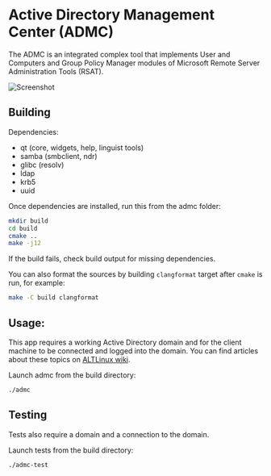 # Active Directory Management Center (ADMC)

The ADMC is an integrated complex tool that implements
User and Computers and Group Policy Manager modules of
Microsoft Remote Server Administration Tools (RSAT).

![Screenshot](https://i.imgur.com/GuRmwnq.png)

## Building

Dependencies:
* qt (core, widgets, help, linguist tools)
* samba (smbclient, ndr)
* glibc (resolv)
* ldap
* krb5
* uuid

Once dependencies are installed, run this from the admc folder:
```sh
mkdir build
cd build
cmake ..
make -j12
```

If the build fails, check build output for missing dependencies.

You can also format the sources by building `clangformat`
target after `cmake` is run, for example:

```sh
make -C build clangformat
```

## Usage:

This app requires a working Active Directory domain and for the client machine to be connected and logged into the domain.
You can find articles about these topics on [ALTLinux wiki](https://www.altlinux.org/%D0%94%D0%BE%D0%BC%D0%B5%D0%BD).

Launch admc from the build directory:
```sh
./admc
```

## Testing

Tests also require a domain and a connection to the domain.

Launch tests from the build directory:
```sh
./admc-test
```

